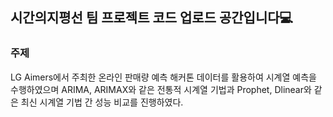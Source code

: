 ## 시간의지평선 팀 프로젝트 코드 업로드 공간입니다💻
### 주제
LG Aimers에서 주최한 온라인 판매량 예측 해커톤 데이터를 활용하여 시계열 예측을 수행하였으며 ARIMA, ARIMAX와 같은 전통적 시계열 기법과 Prophet, Dlinear와 같은 최신 시계열 기법 간 성능 비교를 진행하였다.
